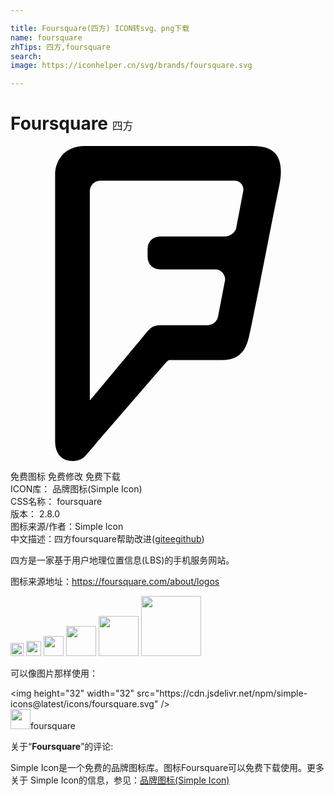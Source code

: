 ```yaml
---

title: Foursquare(四方) ICON转svg、png下载
name: foursquare
zhTips: 四方,foursquare
search: 
image: https://iconhelper.cn/svg/brands/foursquare.svg

---
```


# Foursquare  <small style="font-size: 60%;font-weight: 100">四方</small>

<div id="svg" class="svg-wrap">
<svg role="img" viewBox="0 0 24 24" xmlns="http://www.w3.org/2000/svg"><title>Foursquare icon</title><path d="M17.727 3.465l-.535 2.799c-.064.303-.445.623-.801.623H11.41c-.562 0-.963.391-.963.945v.614c0 .569.405.96.966.96h4.23c.395 0 .785.436.697.855l-.535 2.76c-.051.24-.314.63-.785.63h-3.457c-.63 0-.818.091-1.239.601-.42.524-4.206 5.069-4.206 5.069-.037.045-.074.029-.074-.015V3.42c0-.359.311-.78.776-.78h10.274c.375 0 .73.356.633.821v.004zm.451 10.98c.145-.578 1.746-8.784 2.281-11.385M18.486 0H5.683C3.918 0 3.4 1.328 3.4 2.164v20.34c0 .94.504 1.291.789 1.405.284.117 1.069.214 1.541-.328 0 0 6.044-7.014 6.146-7.117.165-.157.165-.157.315-.157h3.914c1.65 0 1.906-1.17 2.086-1.86.15-.569 1.754-8.774 2.279-11.385C20.875 1.08 20.365 0 18.49 0h-.004z"/></svg>
</div>
<detail full-name='foursquare'></detail>

<div class="detail-page">
<p>
<span><span class="badge-success badge">免费图标</span> <span class="badge-success badge">免费修改</span>  <span class="badge-success badge">免费下载</span> </span>
<br/>
<span>
ICON库：
<span class="badge-secondary badge">品牌图标(Simple Icon)</span> 
</span>
<br/>
<span>
CSS名称：
<span class="badge-secondary badge">foursquare</span> 
</span>

<br/>
<span>
版本：
<span class="badge-secondary badge">2.8.0</span> 
</span>
<br/>
<span>图标来源/作者：<span class="badge-light badge">Simple Icon</span></span> 
<br/>
<span class="zh-detail">中文描述：<span class="badge-primary badge">四方</span><span class="badge-primary badge">foursquare</span><span class="help-link"><span>帮助改进</span>(<a href="https://gitee.com/liuwave/icon-helper/edit/master/json/brands/foursquare.json" target="_blank" rel="noopener noreferrer">gitee</a><a href="https://github.com/liuwave/icon-helper/edit/master/json/brands/foursquare.json" target="_blank" rel="noopener noreferrer">github</a></span>)</span><br/>
</p>
</div><div class="description description alert alert-light"><p>四方是一家基于用户地理位置信息(LBS)的手机服务网站。</p><p>图标来源地址：<a href="https://foursquare.com/about/logos" target="_blank" rel="noopener noreferrer">https://foursquare.com/about/logos</a></p></div>
<div class="alert alert-dark">
<img height="21" width="21" src="https://cdn.jsdelivr.net/npm/simple-icons@latest/icons/foursquare.svg" />
<img height="24" width="24" src="https://cdn.jsdelivr.net/npm/simple-icons@latest/icons/foursquare.svg" />
<img height="32" width="32" src="https://cdn.jsdelivr.net/npm/simple-icons@latest/icons/foursquare.svg" />
<img height="48" width="48" src="https://cdn.jsdelivr.net/npm/simple-icons@latest/icons/foursquare.svg" />
<img height="64" width="64" src="https://cdn.jsdelivr.net/npm/simple-icons@latest/icons/foursquare.svg" />
<img height="96" width="96" src="https://cdn.jsdelivr.net/npm/simple-icons@latest/icons/foursquare.svg" />

</div>
<div>
  <p>可以像图片那样使用：    
  </p>
  <div class="alert alert-primary" style="font-size: 14px">
    &lt;img height="32" width="32" src="https://cdn.jsdelivr.net/npm/simple-icons@latest/icons/foursquare.svg" /&gt;
    <copy-btn content='<img height="32" width="32" src="https://cdn.jsdelivr.net/npm/simple-icons@latest/icons/foursquare.svg" />'></copy-btn>
  </div>
  <div class="alert alert-secondary">
    <img height="32" width="32" src="https://cdn.jsdelivr.net/npm/simple-icons@latest/icons/foursquare.svg" />foursquare
    <copy-btn content="foursquare" btn-title="复制图标名称"></copy-btn>
  </div>
</div>
<div class="icon-detail__container">
<p>关于“<b>Foursquare</b>”的评论:</p>
</div>
<Vssue title="关于“Foursquare”的评论" />
<div><p>Simple Icon是一个免费的品牌图标库。图标Foursquare可以免费下载使用。更多关于  Simple Icon的信息，参见：<a target="_blank" href="https://iconhelper.cn/brands.html">品牌图标(Simple Icon)</a>
</p></div>
